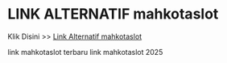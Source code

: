 # LINK ALTERNATIF mahkotaslot

Klik Disini >> <a href="https://linksto.pages.dev/">Link Alternatif mahkotaslot </a>

link mahkotaslot terbaru
link mahkotaslot 2025